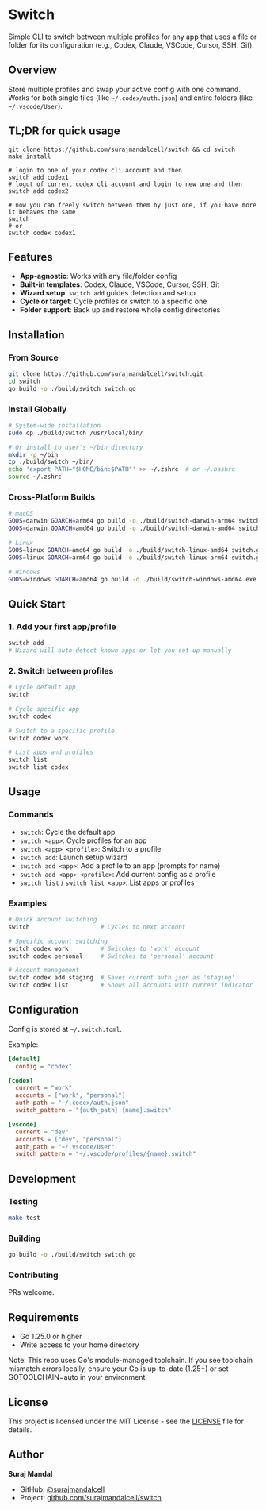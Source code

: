 # Switch

Simple CLI to switch between multiple profiles for any app that uses a file or folder for its configuration (e.g., Codex, Claude, VSCode, Cursor, SSH, Git).

## Overview

Store multiple profiles and swap your active config with one command. Works for both single files (like `~/.codex/auth.json`) and entire folders (like `~/.vscode/User`).

## TL;DR for quick usage
```
git clone https://github.com/surajmandalcell/switch && cd switch
make install

# login to one of your codex cli account and then
switch add codex1
# logut of current codex cli account and login to new one and then
switch add codex2

# now you can freely switch between them by just one, if you have more it behaves the same
switch
# or
switch codex codex1
```

## Features

- **App‑agnostic**: Works with any file/folder config
- **Built‑in templates**: Codex, Claude, VSCode, Cursor, SSH, Git
- **Wizard setup**: `switch add` guides detection and setup
- **Cycle or target**: Cycle profiles or switch to a specific one
- **Folder support**: Back up and restore whole config directories

## Installation

### From Source

```bash
git clone https://github.com/surajmandalcell/switch.git
cd switch
go build -o ./build/switch switch.go
```

### Install Globally

```bash
# System-wide installation
sudo cp ./build/switch /usr/local/bin/

# Or install to user's ~/bin directory
mkdir -p ~/bin
cp ./build/switch ~/bin/
echo 'export PATH="$HOME/bin:$PATH"' >> ~/.zshrc  # or ~/.bashrc
source ~/.zshrc
```

### Cross-Platform Builds

```bash
# macOS
GOOS=darwin GOARCH=arm64 go build -o ./build/switch-darwin-arm64 switch.go
GOOS=darwin GOARCH=amd64 go build -o ./build/switch-darwin-amd64 switch.go

# Linux
GOOS=linux GOARCH=amd64 go build -o ./build/switch-linux-amd64 switch.go
GOOS=linux GOARCH=arm64 go build -o ./build/switch-linux-arm64 switch.go

# Windows
GOOS=windows GOARCH=amd64 go build -o ./build/switch-windows-amd64.exe switch.go
```

## Quick Start

### 1. Add your first app/profile

```bash
switch add
# Wizard will auto-detect known apps or let you set up manually
```

### 2. Switch between profiles

```bash
# Cycle default app
switch

# Cycle specific app
switch codex

# Switch to a specific profile
switch codex work

# List apps and profiles
switch list
switch list codex
```

## Usage

### Commands

- `switch`: Cycle the default app
- `switch <app>`: Cycle profiles for an app
- `switch <app> <profile>`: Switch to a profile
- `switch add`: Launch setup wizard
- `switch add <app>`: Add a profile to an app (prompts for name)
- `switch add <app> <profile>`: Add current config as a profile
- `switch list` / `switch list <app>`: List apps or profiles

### Examples

```bash
# Quick account switching
switch                    # Cycles to next account

# Specific account switching
switch codex work         # Switches to 'work' account
switch codex personal     # Switches to 'personal' account

# Account management
switch codex add staging  # Saves current auth.json as 'staging'
switch codex list         # Shows all accounts with current indicator
```

## Configuration

Config is stored at `~/.switch.toml`.

Example:

```toml
[default]
  config = "codex"

[codex]
  current = "work"
  accounts = ["work", "personal"]
  auth_path = "~/.codex/auth.json"
  switch_pattern = "{auth_path}.{name}.switch"

[vscode]
  current = "dev"
  accounts = ["dev", "personal"]
  auth_path = "~/.vscode/User"
  switch_pattern = "~/.vscode/profiles/{name}.switch"
```

## Development

### Testing

```bash
make test
```

### Building

```bash
go build -o ./build/switch switch.go
```

### Contributing

PRs welcome.

## Requirements

- Go 1.25.0 or higher
- Write access to your home directory

Note: This repo uses Go's module-managed toolchain. If you see toolchain mismatch errors locally, ensure your Go is up-to-date (1.25+) or set GOTOOLCHAIN=auto in your environment.

## License

This project is licensed under the MIT License - see the [LICENSE](LICENSE) file for details.

## Author

**Suraj Mandal**

- GitHub: [@surajmandalcell](https://github.com/surajmandalcell)
- Project: [github.com/surajmandalcell/switch](https://github.com/surajmandalcell/switch)
